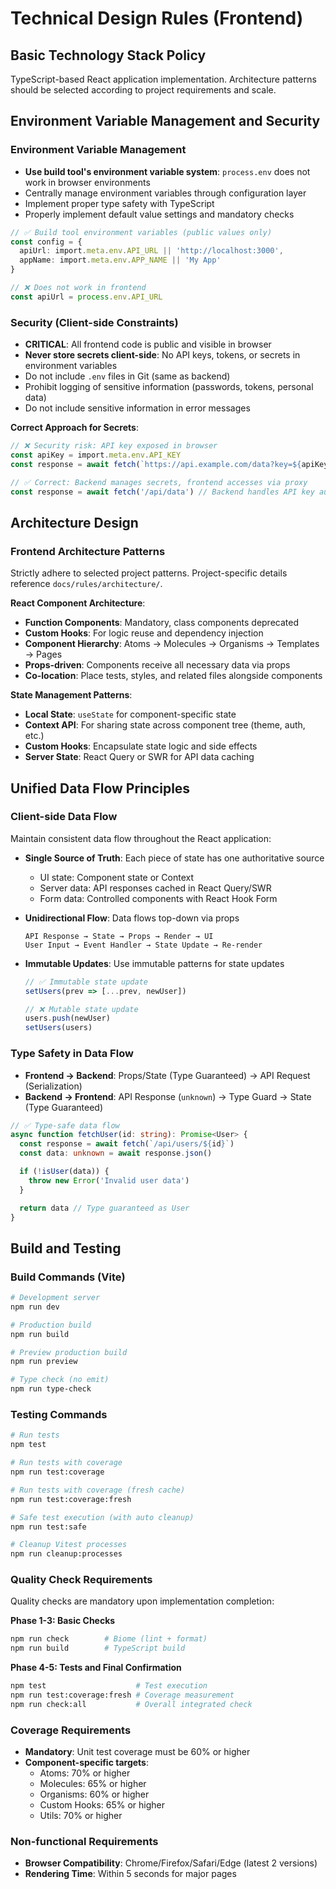 # Technical Design Rules (Frontend)

## Basic Technology Stack Policy
TypeScript-based React application implementation. Architecture patterns should be selected according to project requirements and scale.

## Environment Variable Management and Security

### Environment Variable Management
- **Use build tool's environment variable system**: `process.env` does not work in browser environments
- Centrally manage environment variables through configuration layer
- Implement proper type safety with TypeScript
- Properly implement default value settings and mandatory checks

```typescript
// ✅ Build tool environment variables (public values only)
const config = {
  apiUrl: import.meta.env.API_URL || 'http://localhost:3000',
  appName: import.meta.env.APP_NAME || 'My App'
}

// ❌ Does not work in frontend
const apiUrl = process.env.API_URL
```

### Security (Client-side Constraints)
- **CRITICAL**: All frontend code is public and visible in browser
- **Never store secrets client-side**: No API keys, tokens, or secrets in environment variables
- Do not include `.env` files in Git (same as backend)
- Prohibit logging of sensitive information (passwords, tokens, personal data)
- Do not include sensitive information in error messages

**Correct Approach for Secrets**:
```typescript
// ❌ Security risk: API key exposed in browser
const apiKey = import.meta.env.API_KEY
const response = await fetch(`https://api.example.com/data?key=${apiKey}`)

// ✅ Correct: Backend manages secrets, frontend accesses via proxy
const response = await fetch('/api/data') // Backend handles API key authentication
```

## Architecture Design

### Frontend Architecture Patterns
Strictly adhere to selected project patterns. Project-specific details reference `docs/rules/architecture/`.

**React Component Architecture**:
- **Function Components**: Mandatory, class components deprecated
- **Custom Hooks**: For logic reuse and dependency injection
- **Component Hierarchy**: Atoms → Molecules → Organisms → Templates → Pages
- **Props-driven**: Components receive all necessary data via props
- **Co-location**: Place tests, styles, and related files alongside components

**State Management Patterns**:
- **Local State**: `useState` for component-specific state
- **Context API**: For sharing state across component tree (theme, auth, etc.)
- **Custom Hooks**: Encapsulate state logic and side effects
- **Server State**: React Query or SWR for API data caching

## Unified Data Flow Principles

### Client-side Data Flow
Maintain consistent data flow throughout the React application:

- **Single Source of Truth**: Each piece of state has one authoritative source
  - UI state: Component state or Context
  - Server data: API responses cached in React Query/SWR
  - Form data: Controlled components with React Hook Form

- **Unidirectional Flow**: Data flows top-down via props
  ```
  API Response → State → Props → Render → UI
  User Input → Event Handler → State Update → Re-render
  ```

- **Immutable Updates**: Use immutable patterns for state updates
  ```typescript
  // ✅ Immutable state update
  setUsers(prev => [...prev, newUser])

  // ❌ Mutable state update
  users.push(newUser)
  setUsers(users)
  ```

### Type Safety in Data Flow
- **Frontend → Backend**: Props/State (Type Guaranteed) → API Request (Serialization)
- **Backend → Frontend**: API Response (`unknown`) → Type Guard → State (Type Guaranteed)

```typescript
// ✅ Type-safe data flow
async function fetchUser(id: string): Promise<User> {
  const response = await fetch(`/api/users/${id}`)
  const data: unknown = await response.json()

  if (!isUser(data)) {
    throw new Error('Invalid user data')
  }

  return data // Type guaranteed as User
}
```

## Build and Testing

### Build Commands (Vite)
```bash
# Development server
npm run dev

# Production build
npm run build

# Preview production build
npm run preview

# Type check (no emit)
npm run type-check
```

### Testing Commands
```bash
# Run tests
npm test

# Run tests with coverage
npm run test:coverage

# Run tests with coverage (fresh cache)
npm run test:coverage:fresh

# Safe test execution (with auto cleanup)
npm run test:safe

# Cleanup Vitest processes
npm run cleanup:processes
```

### Quality Check Requirements
Quality checks are mandatory upon implementation completion:

**Phase 1-3: Basic Checks**
```bash
npm run check        # Biome (lint + format)
npm run build        # TypeScript build
```

**Phase 4-5: Tests and Final Confirmation**
```bash
npm test                    # Test execution
npm run test:coverage:fresh # Coverage measurement
npm run check:all           # Overall integrated check
```

### Coverage Requirements
- **Mandatory**: Unit test coverage must be 60% or higher
- **Component-specific targets**:
  - Atoms: 70% or higher
  - Molecules: 65% or higher
  - Organisms: 60% or higher
  - Custom Hooks: 65% or higher
  - Utils: 70% or higher

### Non-functional Requirements
- **Browser Compatibility**: Chrome/Firefox/Safari/Edge (latest 2 versions)
- **Rendering Time**: Within 5 seconds for major pages

